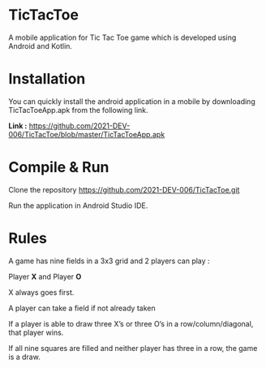 # TicTacToe
A mobile application for Tic Tac Toe game which is developed using Android and Kotlin. 

# Installation
You can quickly install the android application in a mobile by downloading TicTacToeApp.apk from the following link.

**Link :** https://github.com/2021-DEV-006/TicTacToe/blob/master/TicTacToeApp.apk

# Compile & Run 
Clone the repository https://github.com/2021-DEV-006/TicTacToe.git 

Run the application in Android Studio IDE. 

# Rules
A game has nine fields in a 3x3 grid and 2 players can play : 

Player **X** and Player **O**

X always goes first.

A player can take a field if not already taken

If a player is able to draw three X’s or three O’s in a row/column/diagonal, that player wins.

If all nine squares are filled and neither player has three in a row, the game is a draw.
